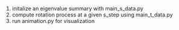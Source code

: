 1. initalize an eigenvalue summary with main_s_data.py
2. compute rotation process at a given s_step using main_t_data.py
3. run animation.py for visualization